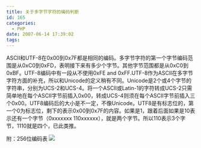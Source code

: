 ```yaml
---
title: 关于多字节字符的编码判断
id: 165
categories:
  - PHP
date: 2007-06-14 17:39:02
tags:
---
```


ASCII和UTF-8在0x00到0x7F都是相同的编码。多字节字符的第一个字节编码范围是从0xC0到0xFD，表明接下来有多少个字节。其他字节范围都是从0xC0到0xBF。UTF-8编码中有一段从不使用0xFE and 0xFF.UTF-8作为ASCII在多字节字符方面的补充，所以和Unicode的定义稍有不同。Unicode是2个或4个字节的字符串，分别为UCS-2和UCS-4。将一个ASCII或Latin-1的字符转成UCS-2只需简单地在每个ASCII字节前插入0x00，转成UCS-4则须在每个ASCII字节前插入三个0x00。UTF8编码后的大小是不一定，不像Unicode。UTF8是有标志位的，第一个0为标志位，剩下的表示0x00到0x7F的内容。如果是1，跟着后面如果是10表示还有一个字节（0xxxxxxx 110xxxxxx），就是两个字节。所以110表示3个字节，1110就是四个，已此类推。

附：256位编码表
![](http://www.zhaiduo.com/wp-content/data/_hexchrt.GIF)